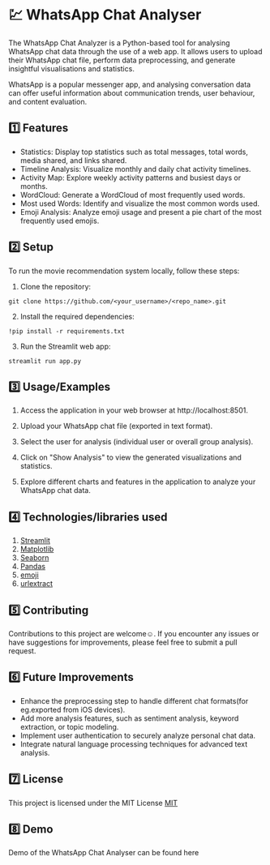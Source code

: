 # 💹 WhatsApp Chat Analyser

The WhatsApp Chat Analyzer is a Python-based tool for analysing WhatsApp chat data through the use of a web app. It allows users to upload their WhatsApp chat file, perform data preprocessing, and generate insightful visualisations and statistics.

WhatsApp is a popular messenger app, and analysing conversation data can offer useful information about communication trends, user behaviour, and content evaluation.
## 1️⃣ Features

- Statistics: Display top statistics such as total messages, total words, media shared, and links shared.
- Timeline Analysis: Visualize monthly and daily chat activity timelines.
- Activity Map: Explore weekly activity patterns and busiest days or months.
- WordCloud: Generate a WordCloud of most frequently used words.
- Most used Words: Identify and visualize the most common words used.
- Emoji Analysis: Analyze emoji usage and present a pie chart of the most frequently used emojis.
## 2️⃣ Setup

To run the movie recommendation system locally, follow these steps:

1. Clone the repository:

`git clone https://github.com/<your_username>/<repo_name>.git`

2. Install the required dependencies:

`!pip install -r requirements.txt`

3. Run the Streamlit web app:

`streamlit run app.py`
## 3️⃣ Usage/Examples

1. Access the application in your web browser at http://localhost:8501.

2. Upload your WhatsApp chat file (exported in text format).

3. Select the user for analysis (individual user or overall group analysis).

4. Click on "Show Analysis" to view the generated visualizations and statistics.

5. Explore different charts and features in the application to analyze your WhatsApp chat data.


## 4️⃣ Technologies/libraries used

1. [Streamlit](https://streamlit.io/)
2. [Matplotlib](https://matplotlib.org/)
3. [Seaborn](https://seaborn.pydata.org/)
5. [Pandas](https://pandas.pydata.org/)
6. [emoji](https://pypi.org/project/emoji/)
7. [urlextract](https://pypi.org/project/urlextract/)

## 5️⃣ Contributing

Contributions to this project are welcome☺. If you encounter any issues or have suggestions for improvements, please feel free to submit a pull request.


## 6️⃣ Future Improvements

- Enhance the preprocessing step to handle different chat formats(for eg.exported from iOS devices).
- Add more analysis features, such as sentiment analysis, keyword extraction, or topic modeling.
- Implement user authentication to securely analyze personal chat data.
- Integrate natural language processing techniques for advanced text analysis.
## 7️⃣ License

This project is licensed under the MIT License [MIT](https://choosealicense.com/licenses/mit/)

## 8️⃣ Demo

Demo of the WhatsApp Chat Analyser can be found here

